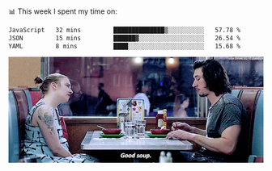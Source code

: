 📊 This week I spent my time on:
<!--START_SECTION:waka-->
```text
JavaScript   32 mins         ██████████████▒░░░░░░░░░░   57.78 % 
JSON         15 mins         ██████▓░░░░░░░░░░░░░░░░░░   26.54 % 
YAML         8 mins          ████░░░░░░░░░░░░░░░░░░░░░   15.68 % 
```
<!--END_SECTION:waka-->


![](goodSoup.gif)
